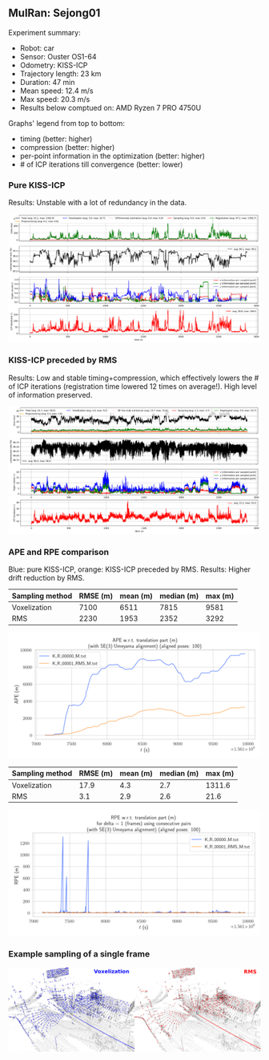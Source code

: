 ## MulRan: Sejong01

Experiment summary:
- Robot: car
- Sensor: Ouster OS1-64
- Odometry: KISS-ICP
- Trajectory length: 23 km
- Duration: 47 min
- Mean speed: 12.4 m/s
- Max speed: 20.3 m/s
- Results below comptued on: AMD Ryzen 7 PRO 4750U

Graphs' legend from top to bottom:

- timing (better: higher)
- compression (better: higher)
- per-point information in the optimization (better: higher)
- \# of ICP iterations till convergence (better: lower)

### Pure KISS-ICP
Results: Unstable with a lot of redundancy in the data.

![data vanilla](./fig/plot_vanilla.png)

### KISS-ICP preceded by RMS
Results:
Low and stable timing+compression, which effectively lowers the \# of ICP iterations (registration time lowered 12 times on average!).
High level of information preserved.

![data rms](./fig/plot_RMS.png)

### APE and RPE comparison
Blue: pure KISS-ICP, orange: KISS-ICP preceded by RMS.
Results: Higher drift reduction by RMS.

| Sampling method | RMSE (m)      | mean (m) | median (m) | max (m) |
| -------------   | ------------- | -------- | ---------- | ------- |
| Voxelization    | 7100          | 6511     | 7815       | 9581    |
| RMS             | 2230          | 1953     | 2352       | 3292    |

![ape rms](./fig/APE_comparison.png)

| Sampling method | RMSE (m)      | mean (m) | median (m) | max (m) |
| -------------   | ------------- | -------- | ---------- | ------- |
| Voxelization    | 17.9          | 4.3      | 2.7        | 1311.6  |
| RMS             | 3.1           | 2.9      | 2.6        | 21.6    |

![rpe rms](./fig/RPE_comparison.png)

### Example sampling of a single frame
![frame](./fig/sampling_example.png)
